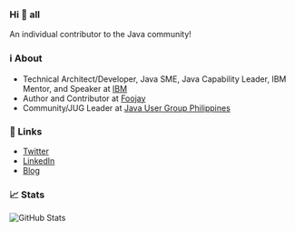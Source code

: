 ### Hi 👋 all

An individual contributor to the Java community!

### ℹ️ About
* Technical Architect/Developer, Java SME, Java Capability Leader, IBM Mentor, and Speaker at [IBM](https://www.ibm.com/ph-en)
* Author and Contributor at [Foojay](https://foojay.io/)
* Community/JUG Leader at [Java User Group Philippines](https://www.meetup.com/java-user-group-ph/)

### 🔗 Links
* [Twitter](https://twitter.com/rjtmahinay)
* [LinkedIn](https://www.linkedin.com/in/rjtmahinay/)
* [Blog](https://blog.rjtmahinay.com/)

### 📈 Stats

![GitHub Stats](https://github-readme-stats.vercel.app/api?username=rjtmahinay&show_icons=true&hide_border=true&hide_rank=true&title_color=blue&icon_color=blue&text_color=blue)
